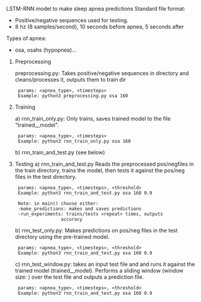 LSTM-RNN model to make sleep apnea predictions
Standard file format: 
- Positive/negative sequences used for testing. 
- 8 hz (8 samples/second), 10 seconds before apnea, 5 seconds after

Types of apnea:
- osa, osahs (hypopnea)...

1. Preprocessing
 
   preprocessing.py: Takes positive/negative sequences in <raw> directory and 
   cleans/processes it, outputs them to train dir

        params: <apnea_type>, <timesteps> 
        Example: python3 preprocessing.py osa 160

2. Training 

   a) rnn_train_only.py: Only trains, saves trained model to the file
      "trained_<apnea-type>_model".

        params: <apnea_type>, <timesteps> 
        Example: python3 rnn_train_only.py osa 160

   b) rnn_train_and_test.py (see below)

3. Testing
   a) rnn_train_and_test.py 
      Reads the preprocessed pos/negfiles in the train directory, trains the model, then tests it against the pos/neg files in the test directory. 

        params: <apnea_type>, <timesteps>, <threshold>
        Example: python3 rnn_train_and_test.py osa 160 0.9

        Note: in main() choose either:
        -make_predictions: makes and saves predictions
        -run_experiments: trains/tests <repeat> times, outputs
                        accuracy 
    
    b) rnn_test_only.py: Makes predictions on pos/neg files in the 
        test directory using the pre-trained model. 

        params: <apnea_type>, <timesteps>, <threshold>
        Example: python3 rnn_train_and_test.py osa 160 0.9

    c) rnn_test_window.py: takes an input test file and 
    and runs it against the trained model (trained_<apnea-type>_model).
    Performs a sliding window (window size: <timesteps>) over the test file
    and outputs a prediction file.

        params: <apnea_type>, <timesteps>, <threshold>
        Example: python3 rnn_train_and_test.py osa 160 0.9


   